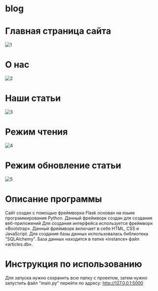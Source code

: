 # blog
# Главная страница сайта
![1](https://github.com/Fetkulingr/blog/assets/103204349/13b5149e-c4fc-41ee-976b-43032f3221fe)
# О нас
![2](https://github.com/Fetkulingr/blog/assets/103204349/bf2403ad-60e0-4296-83a1-cb8cab6f814d)
# Наши статьи
![3](https://github.com/Fetkulingr/blog/assets/103204349/547c7e60-1f6c-48f9-9fca-61c3280c08d2)
# Режим чтения
![4](https://github.com/Fetkulingr/blog/assets/103204349/1be47777-696c-44dc-b85f-70e7e326ad52)
# Режим обновление статьи
![5](https://github.com/Fetkulingr/blog/assets/103204349/9bf17319-bfc6-4048-bcd0-46c81515ea5e)
# Описание программы
Сайт создан с помощью фреймворка Flask основан на языке программирования Python. Данный фреймворк создан для создания веб-приложений  Для создания интерфейса используется фреймворк «Bootstrap». Данный фреймворк включает в себя HTML, CSS и JavaScript. Для создания базы данных использовалась библиотека "SQLAlchemy". База данных находится в папке «instance» файл «articles.db».
# Инструкция по использованию
Для запуска нужно сохранить всю папку с проектом, затем нужно запустить файл "main.py" перейти по адресу: http://127.0.0.1:5000
